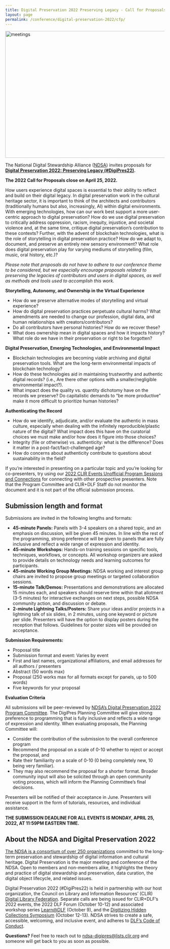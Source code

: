 ```yaml
---
title: Digital Preservation 2022 Preserving Legacy - Call for Proposals
layout: page
permalink: /conference/digital-preservation-2022/cfp/
---
```


<img alt="meetings" width="820" height="400" class="center" src='{{ "/images/conferences/DigiPres-2022-820x400.jpg"  | prepend: site.baseurl }}'>


The National Digital Stewardship Alliance ([NDSA](http://ndsa.diglib.org/)) invites proposals for **[Digital Preservation 2022: Preserving Legacy (#DigiPres22)](https://ndsa.org/conference/).** 
<p><b>The 2022 Call for Proposals close on April 25, 2022.</b></p>


How users experience digital spaces is essential to their ability to reflect and build on their digital legacy. In digital preservation work in the cultural heritage sector, it is important to think of the architects and contributors (traditionally humans but also, increasingly, AI) within digital environments. With emerging technologies, how can our work best support a more user-centric approach to digital preservation? How do we use digital preservation to critically address oppression, racism, inequity, injustice, and societal violence and, at the same time, critique digital preservation’s contribution to these contexts? Further, with the advent of blockchain technologies, what is the role of storytelling in digital preservation practice? How do we adapt to, document, and preserve an entirely new sensory environment? What role does digital preservation play for varying mediums of storytelling (film, music, oral history, etc.)?


*Please note that proposals do not have to adhere to our conference theme to be considered, but we especially encourage proposals related to preserving the legacies of contributors and users in digital spaces, as well as methods and tools used to accomplish this work.*

**Storytelling, Autonomy, and Ownership in the Virtual Experience** 
- How do we preserve alternative modes of storytelling and virtual experience?
- How do digital preservation practices perpetuate cultural harms? What amendments are needed to change our profession, digital data, and human relationships with creators/contributors?
- Do all contributors have personal histories? How do we recover these? 
- What does ownership mean in digital spaces and how it impacts history?  What role do we have in their preservation or right to be forgotten?

**Digital Preservation, Emerging Technologies, and Environmental Impact**
- Blockchain technologies are becoming viable archiving and digital preservation tools. What are the long-term environmental impacts of blockchain technology?
- How do these technologies aid in maintaining trustworthy and authentic digital records? (i.e., Are there other options with a smaller/negligible environmental impact?).
- What impact does the quality vs. quantity dichotomy have on the records we preserve? Do capitalistic demands to “be more productive” make it more difficult to prioritize human histories?

**Authenticating the Record**
- How do we identify, adjudicate, and/or evaluate the authentic in mass culture, especially when dealing with the infinitely reproducible/plastic nature of the digital? What impact does this have on the curatorial choices we must make and/or how does it figure into those choices?  
- Integrity (file or otherwise) vs. authenticity: what is the difference? Does it matter in a post-fact/fact-challenged age?
- How do concerns about authenticity contribute to questions about sustainability in the field? 


If you’re interested in presenting on a particular topic and you’re looking for co-presenters, try using our [2022 CLIR Events Unofficial Program Sessions and Connections](https://docs.google.com/spreadsheets/d/1qFWE8F3GM4hUMwnaexBdFuU2bJ_hvIT_jrf-wMjCT_M/edit#gid=0) for connecting with other prospective presenters. Note that the Program Committee and CLIR+DLF Staff do not monitor the document and it is not part of the official submission process.  

## Submission length and format
Submissions are invited in the following lengths and formats:

- **45-minute Panels:** Panels with 3-4 speakers on a shared topic, and an emphasis on discussion, will be given 45 minutes. In line with the rest of the programming, strong preference will be given to panels that are fully inclusive and reflect a wide range of expression and identity.
- **45-minute Workshops:** Hands-on training sessions on specific tools, techniques, workflows, or concepts. All workshop organizers are asked to provide details on technology needs and learning outcomes for participants.
- **45-minute Working Group Meetings:**  NDSA working and interest group chairs are invited to propose group meetings or targeted collaboration sessions.
- **15-minute Talk/Demos:** Presentations and demonstrations are allocated 15 minutes each, and speakers should reserve time within that allotment (3-5 minutes) for interactive exchanges on next steps, possible NDSA community action, and discussion or debate.
- **2-minute Lightning Talks/Posters:** Share your ideas and/or projects in a lightning talk of six slides, in 2 minutes, using one keyword or picture per slide. Presenters will have the option to display posters during the reception that follows. Guidelines for poster sizes will be provided on acceptance.

**Submission Requirements:**
- Proposal title
- Submission format and event: Varies by event
- First and last names, organizational affiliations, and email addresses for all authors / presenters
- Abstract (50 words max)
- Proposal (250 works max for all formats except for panels, up to 500 words)
- Five keywords for your proposal


**Evaluation Criteria**

All submissions will be peer-reviewed by [NDSA’s Digital Preservation 2022 Program Committee](https://ndsa.org/conference/). The DigiPres Planning Committee will give strong preference to programming that is fully inclusive and reflects a wide range of expression and identity. When evaluating proposals, the Planning Committee will:
- Consider the contribution of the submission to the overall conference program
- Recommend the proposal on a scale of 0-10 whether to reject or accept the proposal, and 
- Rate their familiarity on a scale of 0-10 (0 being completely new, 10 being very familiar). 
- They may also recommend the proposal for a shorter format.
Broader community input will also be solicited through an open community voting process, which will inform the Planning Committee’s final decisions.

Presenters will be notified of their acceptance in June. Presenters will receive support in the form of tutorials, resources, and individual assistance.


**THE SUBMISSION DEADLINE FOR ALL EVENTS IS MONDAY, APRIL 25, 2022, AT 11:59PM EASTERN TIME.**

## About the NDSA and Digital Preservation 2022
[The NDSA is a consortium of over 250 organizations](https://ndsa.org/about/) committed to the long-term preservation and stewardship of digital information and cultural heritage. Digital Preservation is the major meeting and conference of the NDSA. Open to members and non-members alike, it highlights the theory and practice of digital stewardship and preservation, data curation, the digital object lifecycle, and related issues.

Digital Preservation 2022 (#DigiPres22) is held in partnership with our host organization, the Council on Library and Information Resources’ (CLIR) [Digital Library Federation](https://www.diglib.org/). Separate calls are being issued for CLIR+DLF’s 2022 events, the 2022 DLF Forum (October 10-12) and associated workshop series [Learn@DLF](https://forum2021.diglib.org/learndlf/) (October 9), and the [Digitizing Hidden Collections Symposium](https://www.clir.org/hiddencollections/events/2022-symposium/) (October 12-13). NDSA strives to create a safe, accessible, welcoming, and inclusive event, and adheres to [DLF’s Code of Conduct](https://www.diglib.org/about/code-of-conduct/). 

**Questions?** Feel free to reach out to [ndsa-digipres@lists.clir.org](mailto:ndsa-digipres@lists.clir.org) and someone will get back to you as soon as possible.




